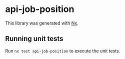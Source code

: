 # api-job-position

This library was generated with [Nx](https://nx.dev).

## Running unit tests

Run `nx test api-job-position` to execute the unit tests.
